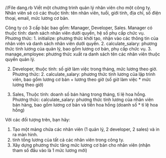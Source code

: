 //File dang.rb
Viết một chương trình quản lý nhân viên cho một công ty. Nhân viên sẽ có các thuộc tính: tên nhân viên, tuổi, giới tính, địa chỉ, số điện thoại, email, mức lương cơ bản.

Công ty có 3 cấp bậc bao gồm: Manager, Developer, Sales.
Manager có thuộc tính: danh sách nhân viên dưới quyền, hệ số phụ cấp chức vụ.
Phương thức:
     1. initialize: phương thức khởi tạo, nhận vào các thông tin của nhân viên và danh sách nhân viên dưới quyền.
     2. calculate_salary: phương thức tính lương của quản lý, bao gồm lương cơ bản, phụ cấp chức vụ.
     3. manage_employee: phương thức xuất ra danh sách tên các nhân viên thuộc quyền quản lý.

2. Developer, thuộc tính: số giờ làm việc trong tháng, mức lương theo giờ.
Phương thức:
     2. calculate_salary: phương thức tính lương của lập trình viên, bao gồm lương cơ bản + lương theo giờ (số giờ làm việc * mức lương theo giờ)

3. Sales, Thuộc tính: doanh số bán hàng trong tháng, tỉ lệ hoa hồng.
Phương thức:
     calculate_salary: phương thức tính lương của nhân viên bán hàng, bao gồm lương cơ bản và tiền hoa hồng (doanh số * tỉ lệ hoa hồng)

Với các đối tượng trên, bạn hãy:
1. Tạo một mảng chứa các nhân viên (1 quản lý, 2 developer, 2 sales) và in ra màn hình.
2. tính tổng lương của tất cả các nhân viên trong công ty.
3. Xây dựng phương thức tăng mức lương cơ bản cho nhân viên (nhận tham số đầu vào là 1 mức lương mới)
